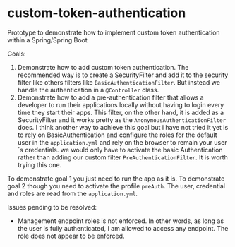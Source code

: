 # custom-token-authentication
Prototype to demonstrate how to implement custom token authentication within a Spring/Spring Boot

Goals:

1. Demonstrate how to add custom token authentication. The recommended way is to create a SecurityFilter and add it to the security filter like others filters like `BasicAuthenticationFilter`. But instead we handle the authentication in a `@Controller` class.
2. Demonstrate how to add a pre-authentication filter that allows a developer to run their applications locally without having to login every time they start their apps. This filter, on the other hand, it is added as a SecurityFilter and it works pretty as the `AnonymousAuthenticationFilter` does. 
I think another way to achieve this goal but i have not tried it yet is to rely on BasicAuthentication and configure the roles for the default user in the `application.yml` and rely on the browser to remain your user´s credentials. we would only have to activate the basic Authentication rather than adding our custom filter `PreAuthenticationFilter`. It is worth trying this one.

To demonstrate goal 1 you just need to run the app as it is.
To demonstrate goal 2 though you need to activate the profile `preAuth`. The user, credential and roles are read from the `application.yml`.

Issues pending to be resolved:
- Management endpoint roles is not enforced. In other words, as long as the user is fully authenticated, I am allowed to access any endpoint. The role does not appear to be enforced.
